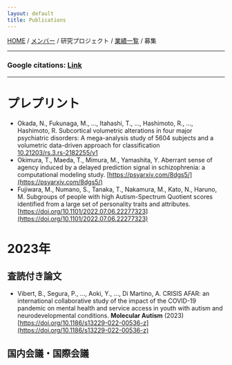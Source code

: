 ```yaml
---
layout: default
title: Publications
---
```

[HOME](https://middrshowa.github.io/) / [メンバー](./members.html) / 研究プロジェクト / [業績一覧](./publications.html) / 募集

---

### Google citations: [Link](https://scholar.google.co.jp/citations?user=5ReuaNkAAAAJ&hl=ja) 

---

# プレプリント
- Okada, N., Fukunaga, M., ..., Itahashi, T., ..., Hashimoto, R., ..., Hashimoto, R. Subcortical volumetric alterations in four major psychiatric disorders: A mega-analysis study of 5604 subjects and a volumetric data-driven approach for classification<br>[10.21203/rs.3.rs-2182255/v1](10.21203/rs.3.rs-2182255/v1)
- Okimura, T., Maeda, T., Mimura, M., Yamashita, Y. Aberrant sense of agency induced by a delayed prediction signal in schizophrenia: a computational modeling study. [https://psyarxiv.com/8dgs5/](https://psyarxiv.com/8dgs5/)
- Fujiwara, M., Numano, S., Tanaka, T., Nakamura, M., Kato, N., Haruno, M. Subgroups of people with high Autism-Spectrum Quotient scores identified from a large set of personality traits and attributes. [https://doi.org/10.1101/2022.07.06.22277323](https://doi.org/10.1101/2022.07.06.22277323)

# 2023年

## 査読付き論文
- Vibert, B., Segura, P., ..., Aoki, Y., ..., Di Martino, A. CRISIS AFAR: an international collaborative study of the impact of the COVID-19 pandemic on mental health and service access in youth with autism and neurodevelopmental conditions. <b>Molecular Autism</b> (2023) [https://doi.org/10.1186/s13229-022-00536-z](https://doi.org/10.1186/s13229-022-00536-z)


## 国内会議・国際会議


